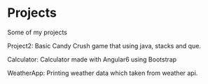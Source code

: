 # Projects
Some of my projects

Project2: Basic Candy Crush game that using java, stacks and que.

Calculator: Calculator made with Angular6 using Bootstrap

WeatherApp: Printing weather data which taken from weather api.
